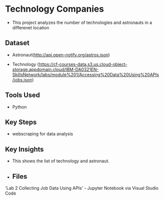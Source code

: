 # Technology Companies

- This project analyzes the number of technologies and astronauts in a differenet location 

## Dataset
- Astronaut(http://api.open-notify.org/astros.json)

- Technology (https://cf-courses-data.s3.us.cloud-object-storage.appdomain.cloud/IBM-DA0321EN-SkillsNetwork/labs/module%201/Accessing%20Data%20Using%20APIs/jobs.json)

## Tools Used
- Python 

## Key Steps
- webscraping for data analysis 

## Key Insights
- This shows the list of technology and astronaut.   

- ## Files
'Lab 2 Collecting Job Data Using APIs' - Jupyter Notebook via Visual Studio Code
